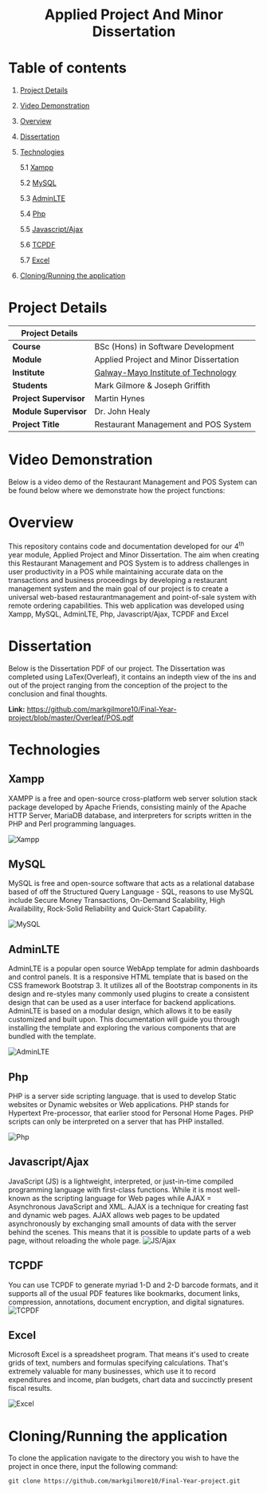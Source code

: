 <h1 align="center">Applied Project And Minor Dissertation </h1>

# Table of contents

1.  [Project Details](#ProjDetails)

2.  [Video Demonstration](#VidDem)

3.  [Overview](#OverView)

4.  [Dissertation](#Dissertation)

5.  [Technologies](#Tech)
   
    5.1 [Xampp](#Xampp)
    
    5.2 [MySQL](#MySQL)
    
    5.3 [AdminLTE](#AdminLTE)
    
    5.4 [Php](#Php)
    
    5.5 [Javascript/Ajax](#JSA)
    
    5.6 [TCPDF](#TCPDF)
    
    5.7 [Excel](#Excel)

6. [Cloning/Running the application](#clone)

# Project Details <a name="ProjDetails"></a>

| Project Details   |     |
| --- | --- |
| **Course** | BSc (Hons) in Software Development  |
| **Module** |  Applied Project and Minor Dissertation |
| **Institute** | [Galway-Mayo Institute of Technology](http://www.gmit.ie/) |
| **Students** | Mark Gilmore & Joseph Griffith |
| **Project Supervisor** | Martin Hynes| 
| **Module Supervisor** | Dr. John Healy |
| **Project Title** | Restaurant Management and POS System |

# Video Demonstration <a name="VidDem"></a>
Below is a video demo of the Restaurant Management and POS System can be found below where we demonstrate how the project functions:

# Overview <a name="OverView"></a>
This repository contains code and documentation developed for our 4<sup>th</sup> year module, Applied Project and Minor Dissertation.
The aim when creating this Restaurant Management and POS System is to address challenges in user productivity in a POS while maintaining accurate data on the transactions and business proceedings by developing a restaurant management system and the main goal of our project is to create a universal web-based restaurantmanagement and point-of-sale system with remote ordering capabilities. This web application was developed using Xampp, MySQL, AdminLTE, Php, Javascript/Ajax, TCPDF and Excel


# Dissertation <a name="Dissertation"></a>
Below is the Dissertation PDF of our project. The Dissertation was completed using LaTex(Overleaf), it contains an indepth view of the ins and out of the project ranging from the conception of the project to the conclusion and final thoughts.

**Link:** https://github.com/markgilmore10/Final-Year-project/blob/master/Overleaf/POS.pdf

# Technologies <a name="Tech"></a>

## Xampp <a name="Xampp"></a>
XAMPP is a free and open-source cross-platform web server solution stack package developed by Apache Friends, consisting mainly of the Apache HTTP Server, MariaDB database, and interpreters for scripts written in the PHP and Perl programming languages.


![Xampp](https://png2.cleanpng.com/sh/4cc94f987b65a0796c0a51ec7c5294b6/L0KzQYm3U8IxN6p4iZH0aYP2gLBuTgNyfZJ3fZ9qcnXkPcXsmQQue6pyetH1LYnofL32l715aZ51iJ8AYXKzdYm8gsA0OGprTpC8M0W3RYO7WcE2OmI6TKU7NUmzQYO8TwBvbz==/kisspng-square-area-text-symbol-yellow-xampp-5ab0e85b0309f6.3354524915215432590125.png)

## MySQL <a name="MySQL"></a>
MySQL is free and open-source software that acts as a relational database based of off the Structured Query Language - SQL, reasons to use MySQL include Secure Money Transactions, On-Demand Scalability, High Availability, Rock-Solid Reliability and Quick-Start Capability.

![MySQL](https://png2.cleanpng.com/sh/31670a8b0de05c957ac0dbfde03a8067/L0KzQYm3WMIyN6lsipH0aYP2gLBuTf16e6JxRel4cnvldbBqiL1laaVmetN8ZT3wicT4jL1kdKZ4jNd7LUXlR7Trg8g5OWVofaUCLkC3RIS8Vcc4OWY4TKs5OUW6RoGBVcIveJ9s/kisspng-mysql-workbench-database-mysql-cluster-5b7cdc8814ce37.0443557715349095760852.png)

## AdminLTE <a name="AdminLTE"></a>
AdminLTE is a popular open source WebApp template for admin dashboards and control panels. It is a responsive HTML template that is based on the CSS framework Bootstrap 3. It utilizes all of the Bootstrap components in its design and re-styles many commonly used plugins to create a consistent design that can be used as a user interface for backend applications. AdminLTE is based on a modular design, which allows it to be easily customized and built upon. This documentation will guide you through installing the template and exploring the various components that are bundled with the template.

![AdminLTE](https://scriptwriterph.com/wp-content/uploads/2018/11/Integrate-AdminLTE-In-Laravel-Complete-Guide-01.png)

## Php <a name="Php"></a> 
PHP is a server side scripting language. that is used to develop Static websites or Dynamic websites or Web applications. PHP stands for Hypertext Pre-processor, that earlier stood for Personal Home Pages. PHP scripts can only be interpreted on a server that has PHP installed.

![Php](https://png2.cleanpng.com/sh/067a7ff41bc7becadcf4718b663fe39b/L0KzQYm3V8E0N51AgJH0aYP2gLBuTgBpeF58fdQ2ZHX5db32kP1mdqUyiNd7bD3vf7j2TgBpeF5xh9l4LUXlRIq4U8RmOmo6e9g7LkO8SIe3U8c4OWY4Sac6NUe1RoK9WcQveJ9s/kisspng-php-web-development-perl-logo-php-logo-5b49134e295cf2.3986037715315157261694.png)

## Javascript/Ajax <a name="JSA"></a>
JavaScript (JS) is a lightweight, interpreted, or just-in-time compiled programming language with first-class functions. While it is most well-known as the scripting language for Web pages while AJAX = Asynchronous JavaScript and XML. AJAX is a technique for creating fast and dynamic web pages. AJAX allows web pages to be updated asynchronously by exchanging small amounts of data with the server behind the scenes. This means that it is possible to update parts of a web page, without reloading the whole page.
![JS/Ajax](https://png2.cleanpng.com/sh/e3efe072d407dac7e0244a44cf74db40/L0KzQYm3VcE6N6h2eZH0aYP2gLBuTfpifpJ4eARycISwcbBrTfpyfZZ3kZ9yboTogrLqlPl3bV5ritH3dD3ofrW0lBVjNZUyTdQ5MHS7R4HrUPM0QGozTKMEMUO5Roq4VcI3P2k3SKg9OEW4QXB3jvc=/kisspng-javascript-and-jquery-interactive-front-end-web-d-5b00d870d0c389.4191366915267820648551.png)

## TCPDF <a name="TCPDF"></a>
You can use TCPDF to generate myriad 1-D and 2-D barcode formats, and it supports all of the usual PDF features like bookmarks, document links, compression, annotations, document encryption, and digital signatures.
![TCPDF](https://kiuvox.com/wp-content/uploads/2015/06/tcpdf_logo.png)

## Excel <a name="Excel"></a>
Microsoft Excel is a spreadsheet program. That means it's used to create grids of text, numbers and formulas specifying calculations. That's extremely valuable for many businesses, which use it to record expenditures and income, plan budgets, chart data and succinctly present fiscal results.

![Excel](https://png2.cleanpng.com/sh/c8b56f394a0b7fa90fb8fb4ee6c5014a/L0KzQYm3U8MyN6p9iZH0aYP2gLBuTf1qa6N0i9HvdD3oiLTsjL1ucZR3hAV4ZoSwgMP2ivVkfF5xh9l4LX3sc8P2kB9nfF58RddDY3XvPYbogvZma2Y9UNMDOUS7PoG5U8A3QGg5Sac7MkW1R4S5UMU3P2YziNDw/kisspng-microsoft-excel-microsoft-project-logo-microsoft-w-excel-5abfec588a8948.0230687415225273205675.png)

# Cloning/Running the application <a name="clone"></a>
To clone the application navigate to the directory you wish to have the project in once there, input the following command: 
```
git clone https://github.com/markgilmore10/Final-Year-project.git
```




